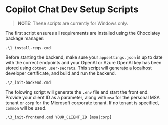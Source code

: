 # Copilot Chat Dev Setup Scripts

> **NOTE:**  These scripts are currently for Windows only.

The first script ensures all requirements are installed using the Chocolatey package manager:
```
.\1_install-reqs.cmd
```

Before starting the backend, make sure your `appsettings.json` is up to date with the correct endpoints and your OpenAI or Azure OpenAI key has been stored using `dotnet user-secrets`.
This script will generate a localhost developer certificate, and build and run the backend.
```
.\2_init-backend.cmd
```

The folowing script will generate the `.env` file and start the front end. Provide your client ID as a parameter, along with `msa` for the personal MSA tenant or `corp` for the Microsoft corporate tenant. If no tenant is specified, `common` will be used.

```
.\3_init-frontend.cmd YOUR_CLIENT_ID [msa|corp]
```